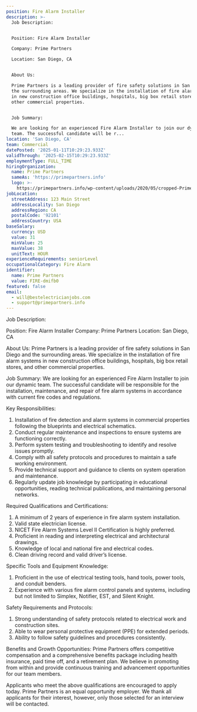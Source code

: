 ```yaml
---
position: Fire Alarm Installer
description: >-
  Job Description:


  Position: Fire Alarm Installer

  Company: Prime Partners

  Location: San Diego, CA


  About Us:

  Prime Partners is a leading provider of fire safety solutions in San Diego and
  the surrounding areas. We specialize in the installation of fire alarm systems
  in new construction office buildings, hospitals, big box retail stores, and
  other commercial properties.


  Job Summary:

  We are looking for an experienced Fire Alarm Installer to join our dynamic
  team. The successful candidate will be r...
location: 'San Diego, CA'
team: Commercial
datePosted: '2025-01-11T10:29:23.933Z'
validThrough: '2025-02-15T10:29:23.933Z'
employmentType: FULL_TIME
hiringOrganization:
  name: Prime Partners
  sameAs: 'https://primepartners.info'
  logo: >-
    https://primepartners.info/wp-content/uploads/2020/05/cropped-Prime-Partners-Logo-NO-BG-1-1.png
jobLocation:
  streetAddress: 123 Main Street
  addressLocality: San Diego
  addressRegion: CA
  postalCode: '92101'
  addressCountry: USA
baseSalary:
  currency: USD
  value: 31
  minValue: 25
  maxValue: 38
  unitText: HOUR
experienceRequirements: seniorLevel
occupationalCategory: Fire Alarm
identifier:
  name: Prime Partners
  value: FIRE-dmifb0
featured: false
email:
  - will@bestelectricianjobs.com
  - support@primepartners.info
---
```




Job Description:

Position: Fire Alarm Installer
Company: Prime Partners
Location: San Diego, CA

About Us:
Prime Partners is a leading provider of fire safety solutions in San Diego and the surrounding areas. We specialize in the installation of fire alarm systems in new construction office buildings, hospitals, big box retail stores, and other commercial properties.

Job Summary:
We are looking for an experienced Fire Alarm Installer to join our dynamic team. The successful candidate will be responsible for the installation, maintenance, and repair of fire alarm systems in accordance with current fire codes and regulations.

Key Responsibilities:
1. Installation of fire detection and alarm systems in commercial properties following the blueprints and electrical schematics.
2. Conduct regular maintenance and inspections to ensure systems are functioning correctly.
3. Perform system testing and troubleshooting to identify and resolve issues promptly.
4. Comply with all safety protocols and procedures to maintain a safe working environment.
5. Provide technical support and guidance to clients on system operation and maintenance.
6. Regularly update job knowledge by participating in educational opportunities, reading technical publications, and maintaining personal networks.

Required Qualifications and Certifications:
1. A minimum of 2 years of experience in fire alarm system installation.
2. Valid state electrician license.
3. NICET Fire Alarm Systems Level II Certification is highly preferred.
4. Proficient in reading and interpreting electrical and architectural drawings.
5. Knowledge of local and national fire and electrical codes.
6. Clean driving record and valid driver’s license.

Specific Tools and Equipment Knowledge:
1. Proficient in the use of electrical testing tools, hand tools, power tools, and conduit benders.
2. Experience with various fire alarm control panels and systems, including but not limited to Simplex, Notifier, EST, and Silent Knight.

Safety Requirements and Protocols:
1. Strong understanding of safety protocols related to electrical work and construction sites.
2. Able to wear personal protective equipment (PPE) for extended periods.
3. Ability to follow safety guidelines and procedures consistently.

Benefits and Growth Opportunities:
Prime Partners offers competitive compensation and a comprehensive benefits package including health insurance, paid time off, and a retirement plan. We believe in promoting from within and provide continuous training and advancement opportunities for our team members.

Applicants who meet the above qualifications are encouraged to apply today. Prime Partners is an equal opportunity employer. We thank all applicants for their interest, however, only those selected for an interview will be contacted.
